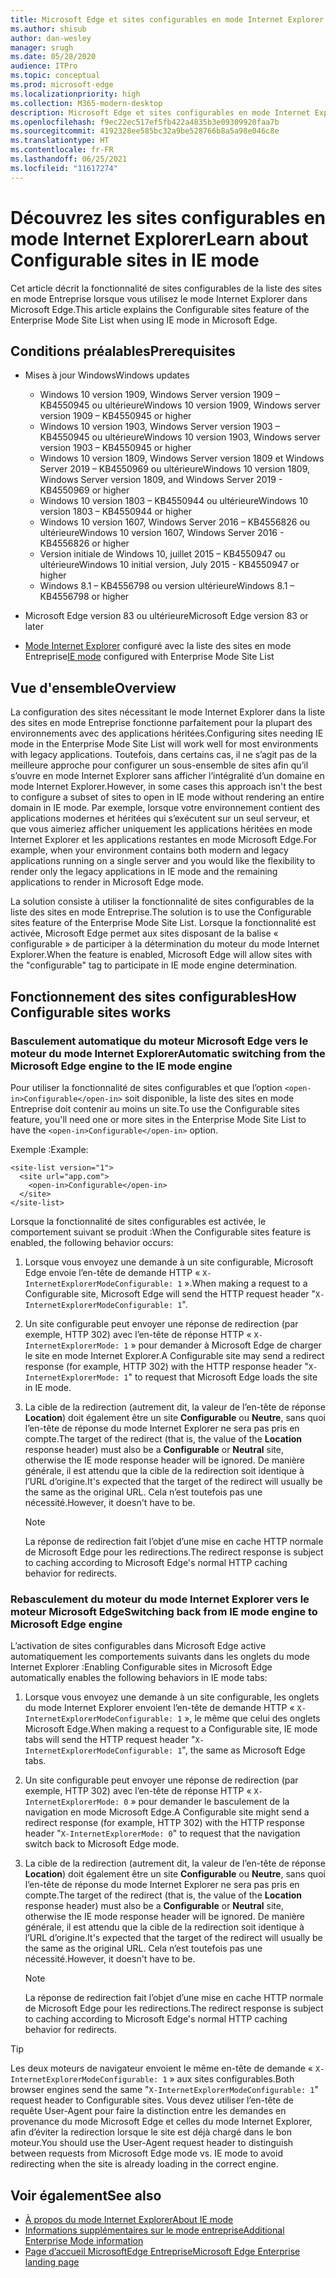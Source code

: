 ```yaml
---
title: Microsoft Edge et sites configurables en mode Internet Explorer
ms.author: shisub
author: dan-wesley
manager: srugh
ms.date: 05/28/2020
audience: ITPro
ms.topic: conceptual
ms.prod: microsoft-edge
ms.localizationpriority: high
ms.collection: M365-modern-desktop
description: Microsoft Edge et sites configurables en mode Internet Explorer
ms.openlocfilehash: f9ec22ec517ef5fb422a4835b3e09309920faa7b
ms.sourcegitcommit: 4192328ee585bc32a9be528766b8a5a98e046c8e
ms.translationtype: HT
ms.contentlocale: fr-FR
ms.lasthandoff: 06/25/2021
ms.locfileid: "11617274"
---
```

# <a name="learn-about-configurable-sites-in-ie-mode"></a><span data-ttu-id="60b34-103">Découvrez les sites configurables en mode Internet Explorer</span><span class="sxs-lookup"><span data-stu-id="60b34-103">Learn about Configurable sites in IE mode</span></span>

<span data-ttu-id="60b34-104">Cet article décrit la fonctionnalité de sites configurables de la liste des sites en mode Entreprise lorsque vous utilisez le mode Internet Explorer dans Microsoft Edge.</span><span class="sxs-lookup"><span data-stu-id="60b34-104">This article explains the Configurable sites feature of the Enterprise Mode Site List when using IE mode in Microsoft Edge.</span></span>

## <a name="prerequisites"></a><span data-ttu-id="60b34-105">Conditions préalables</span><span class="sxs-lookup"><span data-stu-id="60b34-105">Prerequisites</span></span>

- <span data-ttu-id="60b34-106">Mises à jour Windows</span><span class="sxs-lookup"><span data-stu-id="60b34-106">Windows updates</span></span>

  - <span data-ttu-id="60b34-107">Windows 10 version 1909, Windows Server version 1909 – KB4550945 ou ultérieure</span><span class="sxs-lookup"><span data-stu-id="60b34-107">Windows 10 version 1909, Windows server version 1909 – KB4550945  or higher</span></span>
  - <span data-ttu-id="60b34-108">Windows 10 version 1903, Windows Server version 1903 – KB4550945 ou ultérieure</span><span class="sxs-lookup"><span data-stu-id="60b34-108">Windows 10 version 1903, Windows server version 1903 – KB4550945  or higher</span></span>
  - <span data-ttu-id="60b34-109">Windows 10 version 1809, Windows Server version 1809 et Windows Server 2019 – KB4550969 ou ultérieure</span><span class="sxs-lookup"><span data-stu-id="60b34-109">Windows 10 version 1809, Windows Server version 1809, and Windows Server 2019 - KB4550969 or higher</span></span>
  - <span data-ttu-id="60b34-110">Windows 10 version 1803 – KB4550944 ou ultérieure</span><span class="sxs-lookup"><span data-stu-id="60b34-110">Windows 10 version 1803 – KB4550944 or higher</span></span>
  - <span data-ttu-id="60b34-111">Windows 10 version 1607, Windows Server 2016 – KB4556826 ou ultérieure</span><span class="sxs-lookup"><span data-stu-id="60b34-111">Windows 10 version 1607, Windows Server 2016 - KB4556826 or higher</span></span>
  - <span data-ttu-id="60b34-112">Version initiale de Windows 10, juillet 2015 – KB4550947 ou ultérieure</span><span class="sxs-lookup"><span data-stu-id="60b34-112">Windows 10 initial version, July 2015 - KB4550947 or higher</span></span>
  - <span data-ttu-id="60b34-113">Windows 8.1 – KB4556798 ou version ultérieure</span><span class="sxs-lookup"><span data-stu-id="60b34-113">Windows 8.1 – KB4556798 or higher</span></span>

- <span data-ttu-id="60b34-114">Microsoft Edge version 83 ou ultérieure</span><span class="sxs-lookup"><span data-stu-id="60b34-114">Microsoft Edge version 83 or later</span></span>
- <span data-ttu-id="60b34-115">[Mode Internet Explorer](./edge-ie-mode.md) configuré avec la liste des sites en mode Entreprise</span><span class="sxs-lookup"><span data-stu-id="60b34-115">[IE mode](./edge-ie-mode.md) configured with Enterprise Mode Site List</span></span>

## <a name="overview"></a><span data-ttu-id="60b34-116">Vue d'ensemble</span><span class="sxs-lookup"><span data-stu-id="60b34-116">Overview</span></span>

<span data-ttu-id="60b34-117">La configuration des sites nécessitant le mode Internet Explorer dans la liste des sites en mode Entreprise fonctionne parfaitement pour la plupart des environnements avec des applications héritées.</span><span class="sxs-lookup"><span data-stu-id="60b34-117">Configuring sites needing IE mode in the Enterprise Mode Site List will work well for most environments with legacy applications.</span></span> <span data-ttu-id="60b34-118">Toutefois, dans certains cas, il ne s’agit pas de la meilleure approche pour configurer un sous-ensemble de sites afin qu’il s’ouvre en mode Internet Explorer sans afficher l’intégralité d’un domaine en mode Internet Explorer.</span><span class="sxs-lookup"><span data-stu-id="60b34-118">However, in some cases this approach isn't the best to configure a subset of sites to open in IE mode without rendering an entire domain in IE mode.</span></span> <span data-ttu-id="60b34-119">Par exemple, lorsque votre environnement contient des applications modernes et héritées qui s’exécutent sur un seul serveur, et que vous aimeriez afficher uniquement les applications héritées en mode Internet Explorer et les applications restantes en mode Microsoft Edge.</span><span class="sxs-lookup"><span data-stu-id="60b34-119">For example, when your environment contains both modern and legacy applications running on a single server and you would like the flexibility to render only the legacy applications in IE mode and the remaining applications to render in Microsoft Edge mode.</span></span>

<span data-ttu-id="60b34-120">La solution consiste à utiliser la fonctionnalité de sites configurables de la liste des sites en mode Entreprise.</span><span class="sxs-lookup"><span data-stu-id="60b34-120">The solution is to use the Configurable sites feature of the Enterprise Mode Site List.</span></span> <span data-ttu-id="60b34-121">Lorsque la fonctionnalité est activée, Microsoft Edge permet aux sites disposant de la balise « configurable » de participer à la détermination du moteur du mode Internet Explorer.</span><span class="sxs-lookup"><span data-stu-id="60b34-121">When the feature is enabled, Microsoft Edge will allow sites with the "configurable" tag to participate in IE mode engine determination.</span></span>

## <a name="how-configurable-sites-works"></a><span data-ttu-id="60b34-122">Fonctionnement des sites configurables</span><span class="sxs-lookup"><span data-stu-id="60b34-122">How Configurable sites works</span></span>

### <a name="automatic-switching-from-the-microsoft-edge-engine-to-the-ie-mode-engine"></a><span data-ttu-id="60b34-123">Basculement automatique du moteur Microsoft Edge vers le moteur du mode Internet Explorer</span><span class="sxs-lookup"><span data-stu-id="60b34-123">Automatic switching from the Microsoft Edge engine to the IE mode engine</span></span>

<span data-ttu-id="60b34-124">Pour utiliser la fonctionnalité de sites configurables et que l’option `<open-in>Configurable</open-in>` soit disponible, la liste des sites en mode Entreprise doit contenir au moins un site.</span><span class="sxs-lookup"><span data-stu-id="60b34-124">To use the Configurable sites feature, you'll need one or more sites in the Enterprise Mode Site List to have the `<open-in>Configurable</open-in>` option.</span></span>

<span data-ttu-id="60b34-125">Exemple :</span><span class="sxs-lookup"><span data-stu-id="60b34-125">Example:</span></span>

```
<site-list version="1">
  <site url="app.com">
    <open-in>Configurable</open-in>
  </site>
</site-list>
```

<span data-ttu-id="60b34-126">Lorsque la fonctionnalité de sites configurables est activée, le comportement suivant se produit :</span><span class="sxs-lookup"><span data-stu-id="60b34-126">When the Configurable sites feature is enabled, the following behavior occurs:</span></span>

1. <span data-ttu-id="60b34-127">Lorsque vous envoyez une demande à un site configurable, Microsoft Edge envoie l’en-tête de demande HTTP « `X-InternetExplorerModeConfigurable: 1` ».</span><span class="sxs-lookup"><span data-stu-id="60b34-127">When making a request to a Configurable site, Microsoft Edge will send the HTTP request header "`X-InternetExplorerModeConfigurable: 1`".</span></span>
2. <span data-ttu-id="60b34-128">Un site configurable peut envoyer une réponse de redirection (par exemple, HTTP 302) avec l’en-tête de réponse HTTP « `X-InternetExplorerMode: 1` » pour demander à Microsoft Edge de charger le site en mode Internet Explorer.</span><span class="sxs-lookup"><span data-stu-id="60b34-128">A Configurable site may send a redirect response (for example, HTTP 302) with the HTTP response header "`X-InternetExplorerMode: 1`" to request that Microsoft Edge loads the site in IE mode.</span></span>
3. <span data-ttu-id="60b34-129">La cible de la redirection (autrement dit, la valeur de l’en-tête de réponse **Location**) doit également être un site **Configurable** ou **Neutre**, sans quoi l’en-tête de réponse du mode Internet Explorer ne sera pas pris en compte.</span><span class="sxs-lookup"><span data-stu-id="60b34-129">The target of the redirect (that is, the value of the **Location** response header) must also be a **Configurable** or **Neutral** site, otherwise the IE mode response header will be ignored.</span></span> <span data-ttu-id="60b34-130">De manière générale, il est attendu que la cible de la redirection soit identique à l’URL d’origine.</span><span class="sxs-lookup"><span data-stu-id="60b34-130">It's expected that the target of the redirect will usually be the same as the original URL.</span></span> <span data-ttu-id="60b34-131">Cela n’est toutefois pas une nécessité.</span><span class="sxs-lookup"><span data-stu-id="60b34-131">However, it doesn't have to be.</span></span>

   > [!NOTE]
   > <span data-ttu-id="60b34-132">La réponse de redirection fait l’objet d’une mise en cache HTTP normale de Microsoft Edge pour les redirections.</span><span class="sxs-lookup"><span data-stu-id="60b34-132">The redirect response is subject to caching according to Microsoft Edge's normal HTTP caching behavior for redirects.</span></span>

### <a name="switching-back-from-ie-mode-engine-to-microsoft-edge-engine"></a><span data-ttu-id="60b34-133">Rebasculement du moteur du mode Internet Explorer vers le moteur Microsoft Edge</span><span class="sxs-lookup"><span data-stu-id="60b34-133">Switching back from IE mode engine to Microsoft Edge engine</span></span>

<span data-ttu-id="60b34-134">L’activation de sites configurables dans Microsoft Edge active automatiquement les comportements suivants dans les onglets du mode Internet Explorer :</span><span class="sxs-lookup"><span data-stu-id="60b34-134">Enabling Configurable sites in Microsoft Edge automatically enables the following behaviors in IE mode tabs:</span></span>

1. <span data-ttu-id="60b34-135">Lorsque vous envoyez une demande à un site configurable, les onglets du mode Internet Explorer envoient l’en-tête de demande HTTP « `X-InternetExplorerModeConfigurable: 1` », le même que celui des onglets Microsoft Edge.</span><span class="sxs-lookup"><span data-stu-id="60b34-135">When making a request to a Configurable site, IE mode tabs will send the HTTP request header "`X-InternetExplorerModeConfigurable: 1`", the same as Microsoft Edge tabs.</span></span>
2. <span data-ttu-id="60b34-136">Un site configurable peut envoyer une réponse de redirection (par exemple, HTTP 302) avec l’en-tête de réponse HTTP « `X-InternetExplorerMode: 0` » pour demander le basculement de la navigation en mode Microsoft Edge.</span><span class="sxs-lookup"><span data-stu-id="60b34-136">A Configurable site might send a redirect response (for example, HTTP 302) with the HTTP response header "`X-InternetExplorerMode: 0`" to request that the navigation switch back to Microsoft Edge mode.</span></span>
3. <span data-ttu-id="60b34-137">La cible de la redirection (autrement dit, la valeur de l’en-tête de réponse **Location**) doit également être un site **Configurable** ou **Neutre**, sans quoi l’en-tête de réponse du mode Internet Explorer ne sera pas pris en compte.</span><span class="sxs-lookup"><span data-stu-id="60b34-137">The target of the redirect (that is, the value of the **Location** response header) must also be a **Configurable** or **Neutral** site, otherwise the IE mode response header will be ignored.</span></span> <span data-ttu-id="60b34-138">De manière générale, il est attendu que la cible de la redirection soit identique à l’URL d’origine.</span><span class="sxs-lookup"><span data-stu-id="60b34-138">It's expected that the target of the redirect will usually be the same as the original URL.</span></span> <span data-ttu-id="60b34-139">Cela n’est toutefois pas une nécessité.</span><span class="sxs-lookup"><span data-stu-id="60b34-139">However, it doesn't have to be.</span></span>

   > [!NOTE]
   > <span data-ttu-id="60b34-140">La réponse de redirection fait l’objet d’une mise en cache HTTP normale de Microsoft Edge pour les redirections.</span><span class="sxs-lookup"><span data-stu-id="60b34-140">The redirect response is subject to caching according to Microsoft Edge's normal HTTP caching behavior for redirects.</span></span>

> [!TIP]
> <span data-ttu-id="60b34-141">Les deux moteurs de navigateur envoient le même en-tête de demande « `X-InternetExplorerModeConfigurable: 1` » aux sites configurables.</span><span class="sxs-lookup"><span data-stu-id="60b34-141">Both browser engines send the same "`X-InternetExplorerModeConfigurable: 1`" request header to Configurable sites.</span></span> <span data-ttu-id="60b34-142">Vous devez utiliser l’en-tête de requête User-Agent pour faire la distinction entre les demandes en provenance du mode Microsoft Edge et celles du mode Internet Explorer, afin d’éviter la redirection lorsque le site est déjà chargé dans le bon moteur.</span><span class="sxs-lookup"><span data-stu-id="60b34-142">You should use the User-Agent request header to distinguish between requests from Microsoft Edge mode vs. IE mode to avoid redirecting when the site is already loading in the correct engine.</span></span>

## <a name="see-also"></a><span data-ttu-id="60b34-143">Voir également</span><span class="sxs-lookup"><span data-stu-id="60b34-143">See also</span></span>

- [<span data-ttu-id="60b34-144">À propos du mode Internet Explorer</span><span class="sxs-lookup"><span data-stu-id="60b34-144">About IE mode</span></span>](./edge-ie-mode.md)
- [<span data-ttu-id="60b34-145">Informations supplémentaires sur le mode entreprise</span><span class="sxs-lookup"><span data-stu-id="60b34-145">Additional Enterprise Mode information</span></span>](/internet-explorer/ie11-deploy-guide/enterprise-mode-overview-for-ie11)
- [<span data-ttu-id="60b34-146">Page d’accueil MicrosoftEdge Entreprise</span><span class="sxs-lookup"><span data-stu-id="60b34-146">Microsoft Edge Enterprise landing page</span></span>](https://aka.ms/EdgeEnterprise)